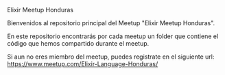 Elixir Meetup Honduras

Bienvenidos al repositorio principal del Meetup "Elixir Meetup Honduras".

En este repositorio encontrarás por cada meetup un folder que contiene el código que hemos compartido durante el meetup.

Si aun no eres miembro del meetup, puedes registrate en el siguiente url: https://www.meetup.com/Elixir-Language-Honduras/
